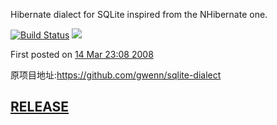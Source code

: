 Hibernate dialect for SQLite inspired from the NHibernate one.

[![Build Status][1]][2]
[![](https://jitpack.io/v/gwenn/sqlite-dialect.svg)](https://jitpack.io/#gwenn/sqlite-dialect)

First posted on [14 Mar 23:08 2008](http://permalink.gmane.org/gmane.comp.db.sqlite.jdbc/637)

[1]: https://secure.travis-ci.org/gwenn/sqlite-dialect.png
[2]: http://www.travis-ci.org/gwenn/sqlite-dialect

原项目地址:https://github.com/gwenn/sqlite-dialect

## [RELEASE](https://github.com/cumtfc/sqlite-dialect/releases)

